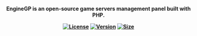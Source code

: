 <p align="center"><b> EngineGP is an open-source game servers management panel built with PHP.</p>
<p align="center">
  <a href="https://github.com/EngineGPDev/enginegp/blob/main/LICENSE"><img src="https://img.shields.io/github/license/EngineGPDev/EngineGP" alt="License"></a>
  <a href="https://github.com/EngineGPDev/enginegp/releases"><img src="https://img.shields.io/github/v/release/EngineGPDev/EngineGP" alt="Version"></a>
  <a href="https://github.com/EngineGPDev/enginegp"><img src="https://img.shields.io/github/repo-size/EngineGPDev/EngineGP" alt="Size"></a>
</p>
